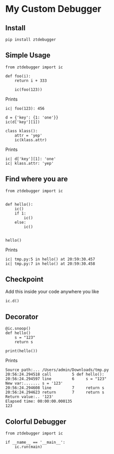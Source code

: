 # My Custom Debugger

## Install
```
pip install ztdebugger
```

## Simple Usage

```
from ztdebugger import ic

def foo(i):
    return i + 333

    ic(foo(123))
```
Prints
```
ic| foo(123): 456
```

```
d = {'key': {1: 'one'}}
ic(d['key'][1])

class klass():
    attr = 'yep'
    ic(klass.attr)
```
Prints
```
ic| d['key'][1]: 'one'
ic| klass.attr: 'yep'
```

## Find where you are

```
from ztdebugger import ic


def hello():
    ic()
    if 1:
        ic()
    else:
        ic()


hello()
```
Prints
```
ic| tmp.py:5 in hello() at 20:59:30.457
ic| tmp.py:7 in hello() at 20:59:30.458
```

## Checkpoint

Add this inside your code anywhere you like
```
ic.d()
```

## Decorator

```
@ic.snoop()
def hello()
    s = "123"
    return s

print(hello())
```
Prints
```
Source path:... /Users/admin/Downloads/tmp.py
20:56:24.294518 call         5 def hello():
20:56:24.294597 line         6     s = "123"
New var:....... s = '123'
20:56:24.294608 line         7     return s
20:56:24.294623 return       7     return s
Return value:.. '123'
Elapsed time: 00:00:00.000135
123
```

## Colorful Debugger

```
from ztdebugger import ic

if __name__ == '__main__':
    ic.run(main)
```
